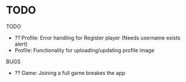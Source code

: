 # TODO

TODO

- ?? Profile: Error handling for Register player (Needs username exists alert)
- Profile: Functionality for uploading/updating profile image

BUGS

- ?? Game: Joining a full game breakes the app
